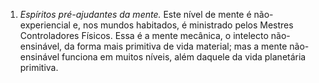﻿1. <em>Espíritos pré-ajudantes da mente.</em> Este nível de mente é não-experiencial e, nos mundos habitados, é ministrado pelos Mestres Controladores Físicos. Essa é a mente mecânica, o intelecto não-ensinável, da forma mais primitiva de vida material; mas a mente não-ensinável funciona em muitos níveis, além daquele da vida planetária primitiva.
